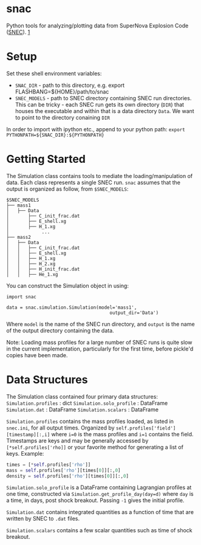 # snac
Python tools for analyzing/plotting data from SuperNova Explosion Code ([SNEC](https://stellarcollapse.org/SNEC)). [1](http://adsabs.harvard.edu/abs/2015ApJ...814...63M)


# Setup

Set these shell environment variables:

* `SNAC_DIR` - path to this directory, e.g. export FLASHBANG=${HOME}/path/to/snac
* `SNEC_MODELS` - path to SNEC directory containing SNEC run directories. This can be tricky - 
each SNEC run gets its own directory (`DIR`) that houses the executable and within that is a data directory `Data`. We want to point to 
the directory conaining `DIR`

In order to import with ipython etc., append to your python path: `export PYTHONPATH=${SNAC_DIR}:${PYTHONPATH}`

# Getting Started
The Simulation class contains tools to mediate the loading/manipulation of data. Each class represents a single SNEC run.
`snac` assumes that the output is organized as follow, from `$SNEC_MODELS`:
```
$SNEC_MODELS
├── mass1
│   ├── Data
│       ├── C_init_frac.dat
│       ├── E_shell.xg
│       ├── H_1.xg
│            ...
├── mass2
│   ├── Data
│   │   ├── C_init_frac.dat
│   │   ├── E_shell.xg
│   │   ├── H_1.xg
│   │   ├── H_2.xg
│   │   ├── H_init_frac.dat
│   │   ├── He_1.xg
```

You can construct the Simulation object in using:
```
import snac

data = snac.simulation.Simulation(model='mass1', 
                                      output_dir='Data')
```
Where `model` is the name of the SNEC run directory, and `output` is the name of the output directory containing the data.

Note: Loading mass profiles for a large number of SNEC runs is quite slow in the current implementation, particularly 
for the first time, before pickle'd copies have been made.

# Data Structures

The Simulation class contained four primary data structures: 
`Simulation.profiles`     : dict
`Simulation.solo_profile` : DataFrame
`Simulation.dat`          : DataFrame
`Simulation.scalars`      : DataFrame

`Simulation.profiles` contains the mass profiles loaded, as listed in `snec.ini`, for all output times. Organized by
`self.profiles['field'][timestamp][:,i]` where `i=0` is the mass profiles and `i=1` contains the field. Timestamps 
are keys and may be generally accessed by `[*self.profiles['rho]]` or your favorite method for generating a list of keys.
Example:
```python
times = [*self.profiles['rho']]
mass = self.profiles['rho'][times[0]][:,0]
density = self.profiles['rho'][times[0]][:,0]
```

`Simulation.solo_profile` is a DataFrame containing Lagrangian profiles at one time, constructed via 
`Simulation.get_profile_day(day=d)` where `day` is a time, in days, post shock breakout. Passing `-1` gives the 
initial profile.

`Simulation.dat` contains integrated quantities as a function of time that are written by SNEC to `.dat` files. 

`Simulation.scalars` contains a few scalar quantities such as time of shock breakout.